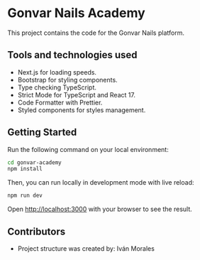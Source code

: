 # Gonvar Nails Academy

This project contains the code for the Gonvar Nails platform.

## Tools and technologies used

- Next.js for loading speeds.
- Bootstrap for styling components.
- Type checking TypeScript.
- Strict Mode for TypeScript and React 17.
- Code Formatter with Prettier.
- Styled components for styles management.

## Getting Started

Run the following command on your local environment:

```bash
cd gonvar-academy
npm install
```

Then, you can run locally in development mode with live reload:

```bash
npm run dev
```

Open [http://localhost:3000](http://localhost:3000) with your browser to see the result.

## Contributors

- Project structure was created by: Iván Morales
